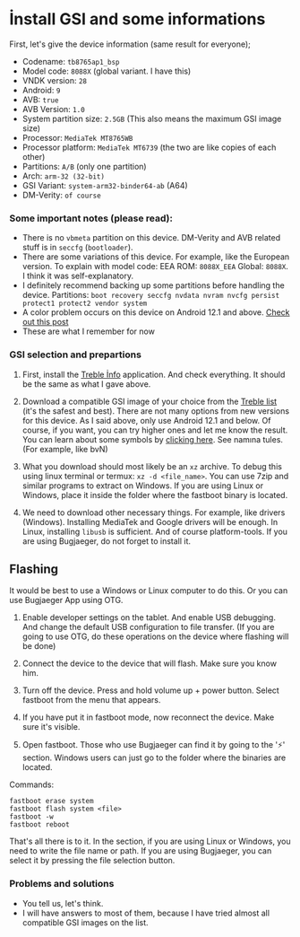 # İnstall GSI and some informations

First, let's give the device information (same result for everyone);
- Codename: `tb8765ap1_bsp`
- Model code: `8088X` (global variant. I have this)
- VNDK version: `28`
- Android: `9`
- AVB: `true`
- AVB Version: `1.0`
- System partition size: `2.5GB` (This also means the maximum GSI image size)
- Processor: `MediaTek MT8765WB`
- Processor platform: `MediaTek MT6739` (the two are like copies of each other)
- Partitions: `A/B` (only one partition)
- Arch: `arm-32 (32-bit)`
- GSI Variant: `system-arm32-binder64-ab` (A64)
- DM-Verity: `of course`

### Some important notes (please read):
- There is no `vbmeta` partition on this device. DM-Verity and AVB related stuff is in `seccfg` (`bootloader`).
- There are some variations of this device. For example, like the European version. To explain with model code: EEA ROM: `8088X_EEA` Global: `8088X`. I think it was self-explanatory.
- I definitely recommend backing up some partitions before handling the device. Partitions: `boot recovery seccfg nvdata nvram nvcfg persist protect1 protect2 vendor system`
- A color problem occurs on this device on Android 12.1 and above. [Check out this post](https://github.com/TrebleDroid/treble_experimentations/issues/91)
- These are what I remember for now

### GSI selection and prepartions
1. First, install the [Treble İnfo](https://play.google.com/store/apps/details?id=tk.hack5.treblecheck) application. And check everything. It should be the same as what I gave above.

2. Download a compatible GSI image of your choice from the [Treble list](https://github.com/phhusson/treble_experimentations/wiki/Generic-System-Image-%28GSI%29-list) (it's the safest and best). There are not many options from new versions for this device. As I said above, only use Android 12.1 and below. Of course, if you want, you can try higher ones and let me know the result. You can learn about some symbols by [clicking here](https://sourceforge.net/projects/andyyan-gsi/files/). See namına tules. (For example, like bvN)

3. What you download should most likely be an `xz` archive. To debug this using linux terminal or termux: `xz -d <file_name>`. You can use 7zip and similar programs to extract on Windows. If you are using Linux or Windows, place it inside the folder where the fastboot binary is located.

4. We need to download other necessary things. For example, like drivers (Windows). Installing MediaTek and Google drivers will be enough. In Linux, installing `libusb` is sufficient. And of course platform-tools. If you are using Bugjaeger, do not forget to install it.

## Flashing
It would be best to use a Windows or Linux computer to do this. Or you can use Bugjaeger App using OTG.

1. Enable developer settings on the tablet. And enable USB debugging. And change the default USB configuration to file transfer. (If you are going to use OTG, do these operations on the device where flashing will be done)

2. Connect the device to the device that will flash. Make sure you know him.

3. Turn off the device. Press and hold volume up + power button. Select fastboot from the menu that appears.

4. If you have put it in fastboot mode, now reconnect the device. Make sure it's visible.

5. Open fastboot. Those who use Bugjaeger can find it by going to the '⚡' section. Windows users can just go to the folder where the binaries are located.

Commands:
```
fastboot erase system
fastboot flash system <file>
fastboot -w
fastboot reboot
```
That's all there is to it. In the <file> section, if you are using Linux or Windows, you need to write the file name or path. If you are using Bugjaeger, you can select it by pressing the file selection button.

### Problems and solutions
- You tell us, let's think.
- I will have answers to most of them, because I have tried almost all compatible GSI images on the list.
